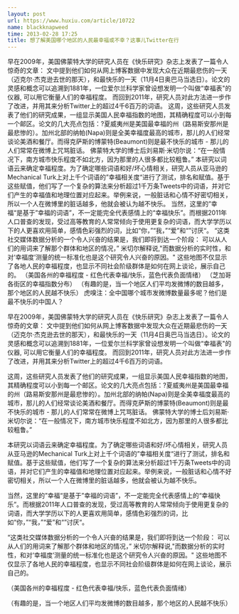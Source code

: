 ```yaml
---
layout: post
url: https://www.huxiu.com/article/10722
name: blackknapweed
time: 2013-02-28 17:25
title: 想了解美国哪个地区的人民最幸福或不幸？这事儿Twitter在行
---
```

早在2009年，美国佛蒙特大学的研究人员在《快乐研究》杂志上发表了一篇令人惊奇的文章： 文中提到他们如何从网上博客数据中发现大众在近期最悲伤的一天（迈克尔·杰克逊去世的那天），和最快乐的一天（11月4日奥巴马当选日）。论文的灵感和概念可以追溯到1881年，一位爱尔兰科学家曾设想发明一个叫做“幸福表"的仪器, 可以用它衡量人们的幸福程度。 而回到2011年，研究人员对此方法进一步作了改进，并用其来分析Twitter上的超过4千6百万的词语。 这周，这些研究人员发表了他们的研究成果，一组显示美国人民幸福指数的地图，其精确程度可以小到每一个邮区。论文的几大亮点包括：?夏威夷州是美国最幸福的州（路易斯安那州是最悲惨的）。加州北部的纳帕(Napa)则是全美幸福度最高的城市，那儿的人们经常谈论美酒和餐厅。而得克萨斯的博蒙特(Beaumont)则是最不快乐的城市 - 那儿的人们常常在微博上咒骂脏话。 佛蒙特大学的博士后刘易斯·米切尔说：“在一般情况下，南方城市快乐程度不如北方，因为那里的人很多都比较粗鲁。” 本研究以词语云来确定幸福程度。为了确定哪些词语和好/坏心情相关，研究人员从亚马逊的Mechanical Turk上对上千个词语的”幸福相关度“进行了测试，排名和赋值。基于这些赋值，他们写了一个复杂的算法来分析超过1千万条Tweets中的词语，并对它们产生的幸福值和地理位置对应起来。举例来说，一般脏话和心情不好密切相关，所以一个人在微博里的脏话越多，他就会被认为越不快乐。 当然，这里的”幸福“是基于”幸福的词语”，不一定能完全代表感情上的“幸福快乐”。而根据2011年人口普查的发现，受过高等教育的人常常倾向于使用更复杂的词语，而大学学历以下的人更喜欢用简单，感情色彩强烈的词，比如“你，”“我，”“爱”和“”讨厌“。 “这类社交媒体数据分析的一个令人兴奋的结果是，我们即将到达一个阶段： 可以从人们的用词来了解那个群体和地区的情况，” 米切尔解释说,"而数据分析的实时性，和对‘幸福度’测量的统一标准化也是这个研究令人兴奋的原因。" 这些地图不仅显示了各地人民的幸福程度，也显示不同社会阶级群体是如何在网上谈论，展示自己的。 （美国各州的幸福程度 - 红色代表幸福/快乐，蓝色代表负面情绪） （芝加哥各街区的幸福指数分布） （有趣的是，当一个地区人们平均发微博的数目越多，那个地区的人民越不快乐） 虎嗅注：全中国哪个城市发微博数量最多呢？他们是最不快乐的中国人？

早在2009年，美国佛蒙特大学的研究人员在《快乐研究》杂志上发表了一篇令人惊奇的文章： 文中提到他们如何从网上博客数据中发现大众在近期最悲伤的一天（迈克尔·杰克逊去世的那天），和最快乐的一天（11月4日奥巴马当选日）。论文的灵感和概念可以追溯到1881年，一位爱尔兰科学家曾设想发明一个叫做“幸福表"的仪器, 可以用它衡量人们的幸福程度。 而回到2011年，研究人员对此方法进一步作了改进，并用其来分析Twitter上的超过4千6百万的词语。

这周，这些研究人员发表了他们的研究成果，一组显示美国人民幸福指数的地图，其精确程度可以小到每一个邮区。论文的几大亮点包括：?夏威夷州是美国最幸福的州（路易斯安那州是最悲惨的）。加州北部的纳帕(Napa)则是全美幸福度最高的城市，那儿的人们经常谈论美酒和餐厅。而得克萨斯的博蒙特(Beaumont)则是最不快乐的城市 - 那儿的人们常常在微博上咒骂脏话。 佛蒙特大学的博士后刘易斯·米切尔说：“在一般情况下，南方城市快乐程度不如北方，因为那里的人很多都比较粗鲁。”

本研究以词语云来确定幸福程度。为了确定哪些词语和好/坏心情相关，研究人员从亚马逊的Mechanical Turk上对上千个词语的”幸福相关度“进行了测试，排名和赋值。基于这些赋值，他们写了一个复杂的算法来分析超过1千万条Tweets中的词语，并对它们产生的幸福值和地理位置对应起来。举例来说，一般脏话和心情不好密切相关，所以一个人在微博里的脏话越多，他就会被认为越不快乐。

当然，这里的”幸福“是基于”幸福的词语”，不一定能完全代表感情上的“幸福快乐”。而根据2011年人口普查的发现，受过高等教育的人常常倾向于使用更复杂的词语，而大学学历以下的人更喜欢用简单，感情色彩强烈的词，比如“你，”“我，”“爱”和“”讨厌“。

“这类社交媒体数据分析的一个令人兴奋的结果是，我们即将到达一个阶段： 可以从人们的用词来了解那个群体和地区的情况，” 米切尔解释说,"而数据分析的实时性，和对‘幸福度’测量的统一标准化也是这个研究令人兴奋的原因。" 这些地图不仅显示了各地人民的幸福程度，也显示不同社会阶级群体是如何在网上谈论，展示自己的。

（美国各州的幸福程度 - 红色代表幸福/快乐，蓝色代表负面情绪）

（有趣的是，当一个地区人们平均发微博的数目越多，那个地区的人民越不快乐）

